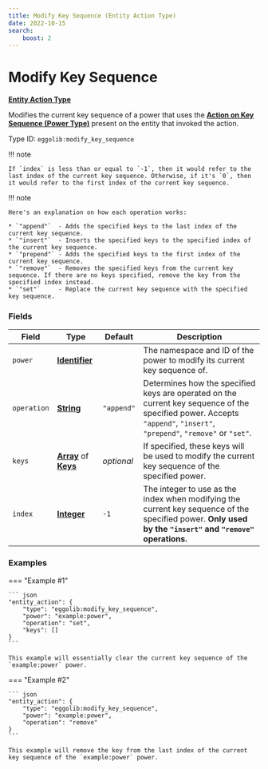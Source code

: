 ```yaml
---
title: Modify Key Sequence (Entity Action Type)
date: 2022-10-15
search:
    boost: 2
---
```


#   Modify Key Sequence

[**Entity Action Type**][1]

Modifies the current key sequence of a power that uses the [**Action on Key Sequence (Power Type)**][2] present on the entity that invoked the action.

Type ID: `eggolib:modify_key_sequence`


!!! note

    If `index` is less than or equal to `-1`, then it would refer to the last index of the current key sequence. Otherwise, if it's `0`, then it would refer to the first index of the current key sequence.


!!! note

    Here's an explanation on how each operation works:

    * `"append"`  - Adds the specified keys to the last index of the current key sequence.
    * `"insert"`  - Inserts the specified keys to the specified index of the current key sequence.
    * `"prepend"` - Adds the specified keys to the first index of the current key sequence.
    * `"remove"`  - Removes the specified keys from the current key sequence. If there are no keys specified, remove the key from the specified index instead.
    * `"set"`     - Replace the current key sequence with the specified key sequence.


### Fields

Field | Type | Default | Description
------|------|---------|------------
`power` | [**Identifier**][3] | | The namespace and ID of the power to modify its current key sequence of.
`operation` | [**String**][4] | `"append"` | Determines how the specified keys are operated on the current key sequence of the specified power. Accepts `"append"`, `"insert"`, `"prepend"`, `"remove"` or `"set"`.
`keys` | [**Array**][5] of [**Keys**][6] | *optional* | If specified, these keys will be used to modify the current key sequence of the specified power.
`index` | [**Integer**][7] | `-1` | The integer to use as the index when modifying the current key sequence of the specified power. **Only used by the `"insert"` and `"remove"` operations.**


### Examples

=== "Example #1"

    ``` json
    "entity_action": {
        "type": "eggolib:modify_key_sequence",
        "power": "example:power",
        "operation": "set",
        "keys": []
    }
    ```

    This example will essentially clear the current key sequence of the `example:power` power.


=== "Example #2"

    ``` json
    "entity_action": {
        "type": "eggolib:modify_key_sequence",
        "power": "example:power",
        "operation": "remove"
    }
    ```

    This example will remove the key from the last index of the current key sequence of the `example:power` power.



[1]: ../entity_action_types.md
[2]: ../power_types/action_on_key_sequence.md
[3]: https://origins.readthedocs.io/en/latest/types/data_types/identifier
[4]: https://origins.readthedocs.io/en/latest/types/data_types/string
[5]: https://origins.readthedocs.io/en/latest/types/data_types/array
[6]: ../data_types/key.md
[7]: https://origins.readthedocs.io/en/latest/types/data_types/integer
